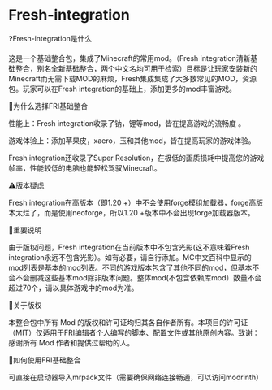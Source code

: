 # Fresh-integration

❓Fresh-integration是什么

这是一个基础整合包，集成了Minecraft的常用mod。（Fresh integration清新基础整合，别名全新基础整合，两个中文名均可用于检索）目标是让玩家安装新的Minecraft而无需下载MOD的麻烦，Fresh集成集成了大多数常见的MOD，资源包。玩家可以在Fresh integration的基础上，添加更多的mod丰富游戏。

🌟为什么选择FRI基础整合

性能上：Fresh integration收录了钠，锂等mod，皆在提高游戏的流畅度 。

游戏体验上：添加苹果皮，xaero，玉和其他mod，皆在提高玩家的游戏体验。

Fresh integration还收录了Super Resolution，在极低的画质损耗中提高您的游戏帧率，性能较低的电脑也能轻松驾驭Minecraft。

⚠️版本疑虑

Fresh integration在高版本（即1.20 +）中不会使用forge模组加载器，forge高版本太烂了，而是使用neoforge，所以1.20 +版本中不会出现forge加载器版本。

📢重要说明

由于版权问题，Fresh integration在当前版本中不包含光影(这不意味着Fresh integration永远不包含光影）。如有必要，请自行添加。MC中文百科中显示的mod列表是基本的mod列表。不同的游戏版本包含了其他不同的mod，但基本不会不会删减这些基本mod除非版本问题。整体mod(不包含依赖库mod）数量不会超过70个，请以具体游戏中的mod为准。

🤝关于版权

本整合包中所有 Mod 的版权和许可证均归其各自作者所有。本项目的许可证（MIT）仅适用于FRI编辑者个人编写的脚本、配置文件或其他原创内容。致谢：感谢所有 Mod 作者和提供过帮助的人。

🧭如何使用FRI基础整合

可直接在启动器导入mrpack文件（需要确保网络连接畅通，可以访问modrinth）
